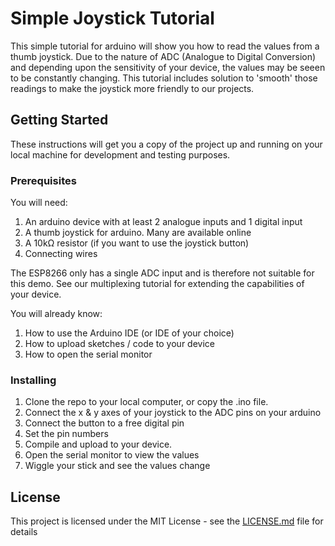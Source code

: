 # Simple Joystick Tutorial

This simple tutorial for arduino will show you how to read the values from a thumb joystick. Due to the nature of ADC (Analogue to Digital Conversion) and depending upon the sensitivity of your device, the values may be seeen to be constantly changing. This tutorial includes solution to 'smooth' those readings to make the joystick more friendly to our projects.

## Getting Started

These instructions will get you a copy of the project up and running on your local machine for development and testing purposes.

### Prerequisites

You will need:
1. An arduino device with at least 2 analogue inputs and 1 digital input
2. A thumb joystick for arduino. Many are available online
3. A 10kΩ resistor (if you want to use the joystick button)
4. Connecting wires

The ESP8266 only has a single ADC input and is therefore not suitable for this demo. See our multiplexing tutorial for extending the capabilities of your device. 

You will already know:
1. How to use the Arduino IDE (or IDE of your choice)
2. How to upload sketches / code to your device
3. How to open the serial monitor


### Installing

1. Clone the repo to your local computer, or copy the .ino file.
2. Connect the x & y axes of your joystick to the ADC pins on your arduino
3. Connect the button to a free digital pin
4. Set the pin numbers
5. Compile and upload to your device.
6. Open the serial monitor to view the values
7. Wiggle your stick and see the values change


## License

This project is licensed under the MIT License - see the [LICENSE.md](LICENSE.md) file for details
